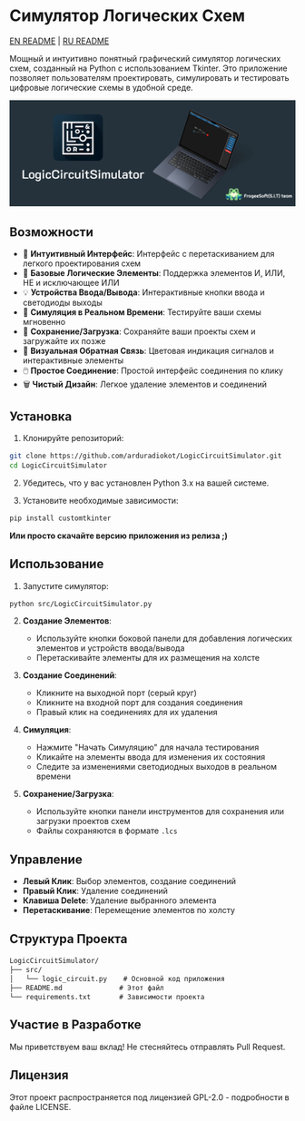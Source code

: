 # Симулятор Логических Схем
[EN README](README.md) | [RU README](READMERU.md)

Мощный и интуитивно понятный графический симулятор логических схем, созданный на Python с использованием Tkinter. Это приложение позволяет пользователям проектировать, симулировать и тестировать цифровые логические схемы в удобной среде.

![Logic Circuit Simulator](header.png)

## Возможности

- 🎯 **Интуитивный Интерфейс**: Интерфейс с перетаскиванием для легкого проектирования схем
- 🔌 **Базовые Логические Элементы**: Поддержка элементов И, ИЛИ, НЕ и исключающее ИЛИ
- 💡 **Устройства Ввода/Вывода**: Интерактивные кнопки ввода и светодиоды выходы
- 🔄 **Симуляция в Реальном Времени**: Тестируйте ваши схемы мгновенно
- 📝 **Сохранение/Загрузка**: Сохраняйте ваши проекты схем и загружайте их позже
- 🎨 **Визуальная Обратная Связь**: Цветовая индикация сигналов и интерактивные элементы
- 🖱️ **Простое Соединение**: Простой интерфейс соединения по клику
- 🗑️ **Чистый Дизайн**: Легкое удаление элементов и соединений

## Установка

1. Клонируйте репозиторий:
```bash
git clone https://github.com/arduradiokot/LogicCircuitSimulator.git
cd LogicCircuitSimulator
```

2. Убедитесь, что у вас установлен Python 3.x на вашей системе.

3. Установите необходимые зависимости:
```bash
pip install customtkinter
```
 **Или просто скачайте версию приложения из релиза ;)**

## Использование

1. Запустите симулятор:
```bash
python src/LogicCircuitSimulator.py
```

2. **Создание Элементов**:
   - Используйте кнопки боковой панели для добавления логических элементов и устройств ввода/вывода
   - Перетаскивайте элементы для их размещения на холсте

3. **Создание Соединений**:
   - Кликните на выходной порт (серый круг)
   - Кликните на входной порт для создания соединения
   - Правый клик на соединениях для их удаления

4. **Симуляция**:
   - Нажмите "Начать Симуляцию" для начала тестирования
   - Кликайте на элементы ввода для изменения их состояния
   - Следите за изменениями светодиодных выходов в реальном времени

5. **Сохранение/Загрузка**:
   - Используйте кнопки панели инструментов для сохранения или загрузки проектов схем
   - Файлы сохраняются в формате `.lcs`

## Управление

- **Левый Клик**: Выбор элементов, создание соединений
- **Правый Клик**: Удаление соединений
- **Клавиша Delete**: Удаление выбранного элемента
- **Перетаскивание**: Перемещение элементов по холсту

## Структура Проекта

```
LogicCircuitSimulator/
├── src/
│   └── logic_circuit.py    # Основной код приложения
├── README.md              # Этот файл
└── requirements.txt       # Зависимости проекта
```

## Участие в Разработке

Мы приветствуем ваш вклад! Не стесняйтесь отправлять Pull Request.

## Лицензия

Этот проект распространяется под лицензией GPL-2.0 - подробности в файле LICENSE.

